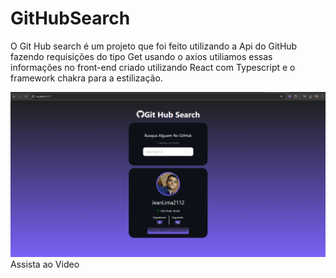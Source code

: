 # GitHubSearch

O Git Hub search é um projeto que foi feito utilizando a Api do GitHub fazendo requisições do tipo Get usando o axios utiliamos essas informações no front-end criado utilizando React com Typescript e o framework chakra para a estilização.

<img src="GitHubSearch/src/result/image.png"/>

<div ><a src='https://www.youtube.com/watch?v=_8FBJaKVufY'  target="_blank"> Assista ao Video</a></div>
 
